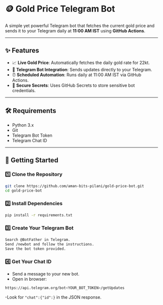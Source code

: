 # 🪙 Gold Price Telegram Bot

A simple yet powerful Telegram bot that fetches the current gold price and sends it to your Telegram daily at **11:00 AM IST** using **GitHub Actions**.

---

## ✨ Features

- 📈 **Live Gold Price**: Automatically fetches the daily gold rate for 22kt.
- 🤖 **Telegram Bot Integration**: Sends updates directly to your Telegram.
- ⏰ **Scheduled Automation**: Runs daily at 11:00 AM IST via GitHub Actions.
- 🔐 **Secure Secrets**: Uses GitHub Secrets to store sensitive bot credentials.

---

## 🛠 Requirements

- Python 3.x
- Git
- Telegram Bot Token
- Telegram Chat ID

---

## 🚀 Getting Started

### 1️⃣ Clone the Repository

```bash
git clone https://github.com/aman-bits-pilani/gold-price-bot.git
cd gold-price-bot
```

### 2️⃣ Install Dependencies

```bash
pip install -r requirements.txt
```

### 3️⃣ Create Your Telegram Bot

```bash
Search @BotFather in Telegram.
Send /newbot and follow the instructions.
Save the bot token provided.
```

### 4️⃣ Get Your Chat ID

- Send a message to your new bot.
- Open in browser:

```bash
https://api.telegram.org/bot<YOUR_BOT_TOKEN>/getUpdates
```
-Look for ```"chat":{"id":}``` in the JSON response.
